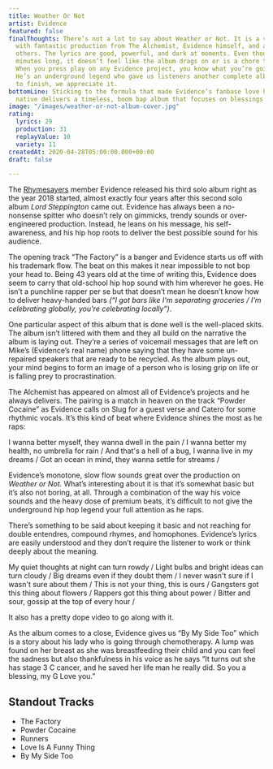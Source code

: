 ```yaml
---
title: Weather Or Not
artist: Evidence
featured: false
finalThoughts: There’s not a lot to say about Weather or Not. It is a very solid album
  with fantastic production from The Alchemist, Evidence himself, and a handful of
  others. The lyrics are good, powerful, and dark at moments. Even though it’s 56
  minutes long, it doesn’t feel like the album drags on or is a chore to listen to.
  When you press play on any Evidence project, you know what you’re going to get.
  He’s an underground legend who gave us listeners another complete album from start
  to finish, we appreciate it.
bottomLine: Sticking to the formula that made Evidence’s fanbase love him, the California
  native delivers a timeless, boom bap album that focuses on blessings and curses.
image: "/images/weather-or-not-album-cover.jpg"
rating:
  lyrics: 29
  production: 31
  replayValue: 10
  variety: 11
createdAt: 2020-04-28T05:00:00.000+00:00
draft: false

---
```

The [Rhymesayers](https://rhymesayers.com/artists/evidence) member Evidence released his third solo album right as the year 2018 started, almost exactly four years after this second solo album _Lord Steppington_ came out. Evidence has always been a no-nonsense spitter who doesn’t rely on gimmicks, trendy sounds or over-engineered production. Instead, he leans on his message, his self-awareness, and his hip hop roots to deliver the best possible sound for his audience.

The opening track “The Factory” is a banger and Evidence starts us off with his trademark flow. The beat on this makes it near impossible to not bop your head to. Being 43 years old at the time of writing this, Evidence does seem to carry that old-school hip hop sound with him wherever he goes. He isn’t a punchline rapper per se but that doesn’t mean he doesn’t know how to deliver heavy-handed bars _(“I got bars like I'm separating groceries / I'm celebrating globally, you're celebrating locally”)_.

<video-embed link="https://www.youtube.com/embed/xCDCKbhEUXI"></video-embed>

One particular aspect of this album that is done well is the well-placed skits. The album isn’t littered with them and they all build on the narrative the album is laying out. They’re a series of voicemail messages that are left on Mike’s (Evidence’s real name) phone saying that they have some un-repaired speakers that are ready to be recycled. As the album plays out, your mind begins to form an image of a person who is losing grip on life or is falling prey to procrastination.

The Alchemist has appeared on almost all of Evidence’s projects and he always delivers. The pairing is a match in heaven on the track “Powder Cocaine” as Evidence calls on Slug for a guest verse and Catero for some rhythmic vocals. It’s this kind of beat where Evidence shines the most as he raps:

<quote song="Powder Cocaine">
I wanna better myself, they wanna dwell in the pain /  
I wanna better my health, no umbrella for rain /  
And that's a hell of a bug, I wanna live in my dreams /  
Got an ocean in mind, they wanna settle for streams /
</quote>

Evidence’s monotone, slow flow sounds great over the production on _Weather or Not._ What’s interesting about it is that it’s somewhat basic but it’s also not boring, at all. Through a combination of the way his voice sounds and the heavy dose of premium beats, it’s difficult to not give the underground hip hop legend your full attention as he raps.

There’s something to be said about keeping it basic and not reaching for double entendres, compound rhymes, and homophones. Evidence’s lyrics are easily understood and they don’t require the listener to work or think deeply about the meaning.

<quote song="Jim Dean">
My quiet thoughts at night can turn rowdy /  
Light bulbs and bright ideas can turn cloudy /  
Big dreams even if they doubt them /  
I never wasn't sure if I wasn't sure about them /  
This is not your thing, this is ours /  
Gangsters got this thing about flowers /  
Rappers got this thing about power /  
Bitter and sour, gossip at the top of every hour /
</quote>

It also has a pretty dope video to go along with it.

<video-embed link="https://www.youtube.com/embed/8cRDx9-ODUc"></video-embed>

As the album comes to a close, Evidence gives us “By My Side Too” which is a story about his lady who is going through chemotherapy. A lump was found on her breast as she was breastfeeding their child and you can feel the sadness but also thankfulness in his voice as he says “It turns out she has stage 3 C cancer, and he saved her life man he really did. So you a blessing, my G Love you.”

## Standout Tracks

- The Factory
- Powder Cocaine
- Runners
- Love Is A Funny Thing
- By My Side Too